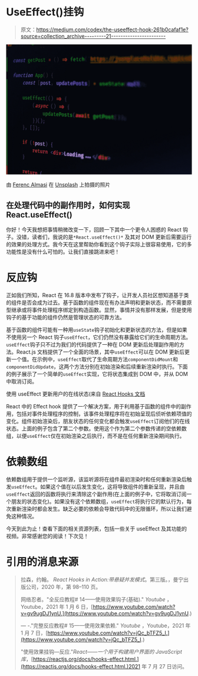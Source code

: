 # UseEffect()挂钩

> 原文：<https://medium.com/codex/the-useeffect-hook-261b0cafaf1e?source=collection_archive---------21----------------------->

![](img/7633de8d848e5ea2c596a3ed9e30e442.png)

由 [Ferenc Almasi](https://unsplash.com/@flowforfrank?utm_source=medium&utm_medium=referral) 在 [Unsplash](https://unsplash.com?utm_source=medium&utm_medium=referral) 上拍摄的照片

## 在处理代码中的副作用时，如何实现 React.useEffect()

你好！今天我想把事情稍微改变一下，回顾一下其中一个更令人困惑的 React 钩子。没错，读者们，我说的是`*React.useEffect()*` 及其对 DOM 更新后需要运行的效果的处理方式。我今天在这里帮助你看到这个钩子实际上很容易使用，它的多功能性是没有什么可怕的。让我们直接跳进来吧！

# 反应钩

正如我们所知，React 在 16.8 版本中发布了钩子，让开发人员社区想知道基于类的组件是否会成为过去。基于函数的组件现在有办法声明和更新状态，而不需要原型继承或将事件处理程序绑定到构造函数。显然，事情并没有那样发展，但是使用钩子的基于功能的组件仍然是管理状态的可靠方法。

基于函数的组件可能有一种用`useState`钩子初始化和更新状态的方法，但是如果不使用另一个 React 钩子`useEffect`，它们仍然没有暴露给它们的生命周期方法。`useEffect`钩子只不过为我们的代码提供了一种在 DOM 更新后处理副作用的方法。React.js 文档提供了一个全面的场景，其中`useEffect`可以在 DOM 更新后更新一个值。在示例中，`useEffect`取代了生命周期方法`componentDidMount`和`componentDidUpdate`，这两个方法分别在初始渲染和后续重新渲染时执行。下面的例子展示了一个简单的`useEffect`实现，它将状态集成到 DOM 中，并从 DOM 中取消订阅。

使用 useEffect 更新用户的在线状态(来自 [React Hooks 文档](https://reactjs.org/docs/hooks-effect.html)

React 中的 Effect hook 提供了一个解决方案，用于利用基于函数的组件中的副作用，包括对事件处理程序的控制，该事件处理程序将在初始呈现后侦听依赖项值的变化。组件初始渲染后，朋友状态的任何变化都会触发`useEffect`订阅他们的在线状态。上面的例子包含了第二个参数。使用这个作为第二个参数传递的空依赖数组，以便`useEffect`仅在初始渲染之后执行，而不是在任何重新渲染期间执行。

# 依赖数组

依赖数组用于提供一个监听源，该监听源将在组件最初渲染时和任何重新渲染后触发`useEffect`。如果这个值在以后发生变化，这将导致组件的重新呈现，并且由`useEffect`返回的函数将执行来清除这个副作用(在上面的例子中，它将取消订阅一个朋友的状态变化)。如果没有这个依赖数组，`useEffect`将执行它的默认行为，每次重新渲染时都会发生。缺乏必要的依赖会导致代码中的无限循环，所以让我们避免这种情况。

今天到此为止！查看下面的相关资源列表，包括一些关于 useEffect 及其功能的视频。非常感谢您的阅读！下次见！

# 引用的消息来源

> 拉森，约翰。 *React Hooks in Action:带悬疑并发模式*。第三版。，曼宁出版公司，2020 年，第 98–110 页。
> 
> 网络忍者。"全反应教程# 14——使用效果钩子(基础)." *Youtube* ，Youtube，2021 年 1 月 6 日，[https://www.youtube.com/watch?v=gv9ugDJ1ynU.](https://www.youtube.com/watch?v=gv9ugDJ1ynU.)
> 
> — -."完整反应教程# 15——使用效果依赖." *Youtube* ，Youtube，2021 年 1 月 7 日，[https://www.youtube.com/watch?v=jQc_bTFZ5_I.](https://www.youtube.com/watch?v=jQc_bTFZ5_I.)
> 
> "使用效果挂钩—反应."*React——一个用于构建用户界面的 JavaScript 库*，[https://reactjs.org/docs/hooks-effect.html.](https://reactjs.org/docs/hooks-effect.html.)2021 年 7 月 27 日访问。